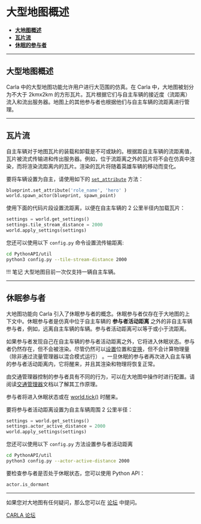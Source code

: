 # 大型地图概述

- [__大地图概述__](#large-maps-overview)
- [__瓦片流__](#tile-streaming)
- [__休眠的参与者__](#dormant-actors)

---

## 大型地图概述

Carla 中的大型地图功能允许用户进行大范围的仿真。在 Carla 中，大地图被划分为不大于 2kmx2km 的方形瓦片。瓦片根据它们与自主车辆的接近度（流距离）流入和流出服务器。地图上的其他参与者也根据他们与自主车辆的流距离进行管理。

---

## 瓦片流

自主车辆对于地图瓦片的装载和卸载是不可或缺的。根据距自主车辆的流距离值，瓦片被流式传输进和传出服务器。例如，位于流距离之外的瓦片将不会在仿真中渲染，而将渲染流距离内的瓦片。渲染的瓦片将随着英雄车辆的移动而变化。


要将车辆设置为自主，请使用如下的 [`set_attribute`](python_api.md#carla.ActorBlueprint.set_attribute) 方法：

```py
blueprint.set_attribute('role_name', 'hero' )
world.spawn_actor(blueprint, spawn_point)
```

使用下面的代码片段设置流距离，以便在自主车辆的 2 公里半径内加载瓦片：

```py
settings = world.get_settings()
settings.tile_stream_distance = 2000
world.apply_settings(settings)
```

您还可以使用以下 `config.py` 命令设置流传输距离:

```sh
cd PythonAPI/util
python3 config.py --tile-stream-distance 2000
```

!!! 笔记
    大型地图目前一次仅支持一辆自主车辆。

---

## 休眠参与者

大地图功能向 Carla 引入了休眠参与者的概念。休眠参与者仅存在于大地图的上下文中。休眠参与者是仿真中位于自主车辆的 __参与者活动距离__ 之外的非自主车辆参与者，例如，远离自主车辆的车辆。参与者活动距离可以等于或小于流距离。

如果参与者发现自己在自主车辆的参与者活动距离之外，它将进入休眠状态。参与者仍然存在，但不会被渲染。尽管仍然可以[设置](python_api.md#carla.Actor.set_location)位置和[变换](python_api.md#carla.Actor.set_transform)，但不会计算物理量（除非通过流量管理器以混合模式运行） 。一旦休眠的参与者再次进入自主车辆的参与者活动距离内，它将醒来，并且其渲染和物理将恢复正常。

由交通管理器控制的参与者具有不同的行为，可以在大地图中操作时进行配置。请阅读[交通管理器](adv_traffic_manager.md#traffic-manager-in-large-maps)文档以了解其工作原理。

参与者将进入休眠状态或在 [world.tick()](python_api.md#carla.World.tick) 时醒来。

要将参与者活动距离设置为自主车辆周围 2 公里半径：

```py
settings = world.get_settings()
settings.actor_active_distance = 2000
world.apply_settings(settings)
```

您还可以使用以下 `config.py` 方法设置参与者活动距离

```sh
cd PythonAPI/util
python3 config.py --actor-active-distance 2000
```

要检查参与者是否处于休眠状态，您可以使用 Python API：

```py
actor.is_dormant
```

---

如果您对大地图有任何疑问，那么您可以在 [论坛](https://github.com/carla-simulator/carla/discussions) 中提问。

<div class="build-buttons">
<p>
<a href="https://github.com/carla-simulator/carla/discussions" target="_blank" class="btn btn-neutral" title="Go to the CARLA forum">
CARLA 论坛</a>
</p>
</div>
